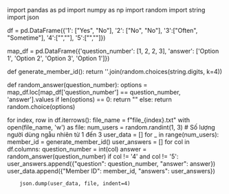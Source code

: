 import pandas as pd
import numpy as np
import random
import string
import json

df = pd.DataFrame({'1': ["Yes", "No"], '2': ["No", "No"], '3':["Often", "Sometime"], '4':["",""], '5':["",""]})

map_df = pd.DataFrame({'question_number': [1, 2, 2, 3], 'answer': ['Option 1', 'Option 2', 'Option 3', 'Option 1']})

def generate_member_id():
    return ''.join(random.choices(string.digits, k=4))

def random_answer(question_number):
    options = map_df.loc[map_df['question_number'] == question_number, 'answer'].values
    if len(options) == 0:
        return ""
    else:
        return random.choice(options)

for index, row in df.iterrows():
    file_name = f"file_{index}.txt"
    with open(file_name, 'w') as file:
        num_users = random.randint(1, 3)  # Số lượng người dùng ngẫu nhiên từ 1 đến 3
        user_data = []
        for _ in range(num_users):
            member_id = generate_member_id()
            user_answers = []
            for col in df.columns:
                question_number = int(col)
                answer = random_answer(question_number)
                if col != '4' and col != '5':
                    user_answers.append({"question": question_number, "answer": answer})
            user_data.append({"Member ID": member_id, "answers": user_answers})

        json.dump(user_data, file, indent=4)
